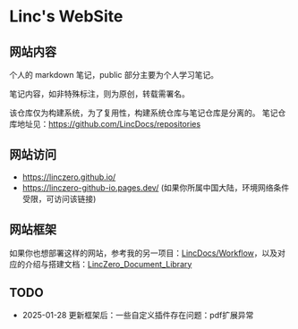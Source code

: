 # Linc's WebSite

## 网站内容

个人的 markdown 笔记，public 部分主要为个人学习笔记。

笔记内容，如非特殊标注，则为原创，转载需署名。

该仓库仅为构建系统，为了复用性，构建系统仓库与笔记仓库是分离的。
笔记仓库地址见：https://github.com/LincDocs/repositories

## 网站访问

- https://linczero.github.io/
- https://linczero-github-io.pages.dev/ (如果你所属中国大陆，环境网络条件受限，可访问该链接)

## 网站框架

如果你也想部署这样的网站，参考我的另一项目：[LincDocs/Workflow](https://github.com/LincDocs/Workflow)，以及对应的介绍与搭建文档：[LincZero_Document_Library](https://linczero.github.io/MdNote_Public/ProductDoc/Web/LincZero_Document_Library/)

## TODO

- 2025-01-28 更新框架后：一些自定义插件存在问题：pdf扩展异常
